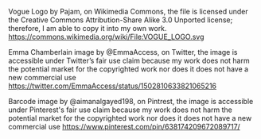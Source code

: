 Vogue Logo by Pajam, on Wikimedia Commons, the file is licensed under the Creative Commons Attribution-Share Alike 3.0 Unported license; therefore, I am able to copy it into my own work.
https://commons.wikimedia.org/wiki/File:VOGUE_LOGO.svg 

Emma Chamberlain image by @EmmaAccess, on Twitter, the image is accessible under Twitter’s fair use claim because my work does not harm the potential market for the copyrighted work nor does it does not have a new commercial use 
https://twitter.com/EmmaAccess/status/1502810633821065216

Barcode image by @aimanalgayed198, on Pintrest, the image is accessible under Pinterest's fair use claim because my work does not harm the potential market for the copyrighted work nor does it does not have a new commercial use 
https://www.pinterest.com/pin/638174209672089717/ 
